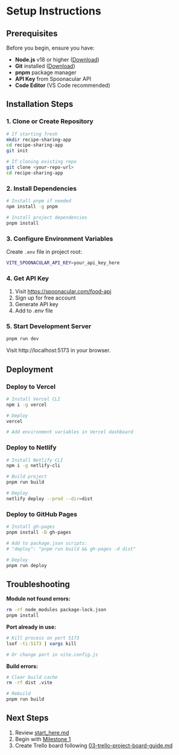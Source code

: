 # Setup Instructions

## Prerequisites

Before you begin, ensure you have:

- **Node.js** v18 or higher ([Download](https://nodejs.org/))
- **Git** installed ([Download](https://git-scm.com/))
- **pnpm** package manager
- **API Key** from Spoonacular API
- **Code Editor** (VS Code recommended)

## Installation Steps

### 1. Clone or Create Repository

```bash
# If starting fresh
mkdir recipe-sharing-app
cd recipe-sharing-app
git init

# If cloning existing repo
git clone <your-repo-url>
cd recipe-sharing-app
```

### 2. Install Dependencies

```bash
# Install pnpm if needed
npm install -g pnpm

# Install project dependencies
pnpm install
```

### 3. Configure Environment Variables

Create `.env` file in project root:

```bash
VITE_SPOONACULAR_API_KEY=your_api_key_here
```

### 4. Get API Key

1. Visit https://spoonacular.com/food-api
2. Sign up for free account
3. Generate API key
4. Add to .env file

### 5. Start Development Server

```bash
pnpm run dev
```

Visit http://localhost:5173 in your browser.

## Deployment

### Deploy to Vercel

```bash
# Install Vercel CLI
npm i -g vercel

# Deploy
vercel

# Add environment variables in Vercel dashboard
```

### Deploy to Netlify

```bash
# Install Netlify CLI
npm i -g netlify-cli

# Build project
pnpm run build

# Deploy
netlify deploy --prod --dir=dist
```

### Deploy to GitHub Pages

```bash
# Install gh-pages
pnpm install -D gh-pages

# Add to package.json scripts:
# "deploy": "pnpm run build && gh-pages -d dist"

# Deploy
pnpm run deploy
```

## Troubleshooting

**Module not found errors:**
```bash
rm -rf node_modules package-lock.json
pnpm install
```

**Port already in use:**
```bash
# Kill process on port 5173
lsof -ti:5173 | xargs kill

# Or change port in vite.config.js
```

**Build errors:**
```bash
# Clear build cache
rm -rf dist .vite

# Rebuild
pnpm run build
```

## Next Steps

1. Review [start_here.md](./start_here.md)
2. Begin with [Milestone 1](./milestone/Milestone1/m1.md)
3. Create Trello board following [03-trello-project-board-guide.md](./03-trello-project-board-guide.md)
